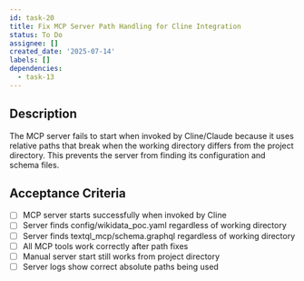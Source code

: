 ```yaml
---
id: task-20
title: Fix MCP Server Path Handling for Cline Integration
status: To Do
assignee: []
created_date: '2025-07-14'
labels: []
dependencies:
  - task-13
---
```


## Description

The MCP server fails to start when invoked by Cline/Claude because it uses relative paths that break when the working directory differs from the project directory. This prevents the server from finding its configuration and schema files.

## Acceptance Criteria

- [ ] MCP server starts successfully when invoked by Cline
- [ ] Server finds config/wikidata_poc.yaml regardless of working directory
- [ ] Server finds textql_mcp/schema.graphql regardless of working directory
- [ ] All MCP tools work correctly after path fixes
- [ ] Manual server start still works from project directory
- [ ] Server logs show correct absolute paths being used
